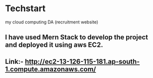 # Techstart
my cloud computing DA (recruitment website)

## I have used Mern Stack to develop the project and deployed it using aws EC2.
## Link:- http://ec2-13-126-115-181.ap-south-1.compute.amazonaws.com/
